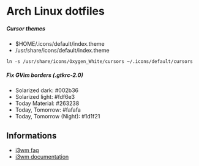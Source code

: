 # Arch Linux dotfiles

##### Cursor themes

* $HOME/.icons/default/index.theme
* /usr/share/icons/default/index.theme

`ln -s /usr/share/icons/Oxygen_White/cursors ~/.icons/default/cursors`

##### Fix GVim borders (.gtkrc-2.0)

* Solarized dark: #002b36
* Solarized light: #fdf6e3
* Today Material: #263238
* Today, Tomorrow: #fafafa
* Today, Tomorrow (Night): #1d1f21

## Informations

* [i3wm faq](https://faq.i3wm.org/questions/)
* [i3wm documentation](http://i3wm.org/docs/)

